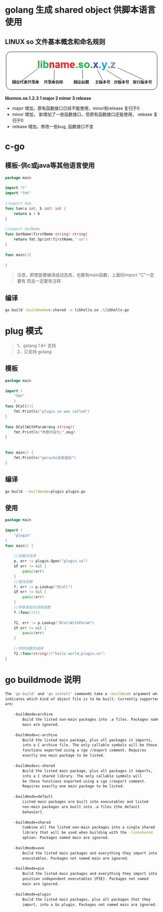# golang 生成 shared object 供脚本语言使用

## LINUX so 文件基本概念和命名规则
![版本示意图](./images/go-shared-object.png)

**libxmns.so.1.2.3 1 major 2 minor 3 release**

* major 增加，原有函数接口已经不能使用，minor和release 复归于0
* minor 增加， 新增加了一些函数接口，但原有函数接口还能使用， release 复归于0
* release 增加，修改一些bug, 函数接口不变

# c-go
## 模板-供c或java等其他语言使用

```go
package main

import "C"
import "fmt"

//export Sum
func Sum(a int, b int) int {
	return a + b
}

//export GetName
func GetName(firstName string) string{
	return fmt.Sprint(firstName,"-so")
}

func main(){

}
```
> 注意，即使是要编译成动态库，也要有main函数，上面的import "C"一定要有 而且一定要有注释

## 编译
```bash
go build -buildmode=c-shared -o libhello.so .\libhello.go
```

# plug 模式
> 1、golang 1.8+ 支持  
2、只支持 golang

## 模板
```go
package main

import (
    "fmt"
    )
func DCall(){
    fmt.Println("plugin.so was called") 
}

func DCallWithParam(msg string){
    fmt.Println("参数内容为:",msg) 
}


func main() {
    fmt.Println("goroute全部退出")
}
````

## 编译
```bash
go build --buildmode=plugin plugin.go 
```

## 使用
```go
package main

import (
    "plugin"
)
func main() {

    //加载动态库
    p, err := plugin.Open("plugin.so")
    if err != nil {
        panic(err)
    }
    //查找函数   
    f, err := p.Lookup("DCall")
    if err != nil {
        panic(err)
    }
    //转换类型后调用函数   
    f.(func())()

    f2, err := p.Lookup("DCallWithParam")
    if err != nil {
        panic(err)
    }

    //带参函数的调用
    f2.(func(string))("hello world,plugin.so")
}
```


# go buildmode 说明
```bash
The 'go build' and 'go install' commands take a -buildmode argument which
indicates which kind of object file is to be built. Currently supported values
are:

	-buildmode=archive
		Build the listed non-main packages into .a files. Packages named
		main are ignored.

	-buildmode=c-archive
		Build the listed main package, plus all packages it imports,
		into a C archive file. The only callable symbols will be those
		functions exported using a cgo //export comment. Requires
		exactly one main package to be listed.

	-buildmode=c-shared
		Build the listed main package, plus all packages it imports,
		into a C shared library. The only callable symbols will
		be those functions exported using a cgo //export comment.
		Requires exactly one main package to be listed.

	-buildmode=default
		Listed main packages are built into executables and listed
		non-main packages are built into .a files (the default
		behavior).

	-buildmode=shared
		Combine all the listed non-main packages into a single shared
		library that will be used when building with the -linkshared
		option. Packages named main are ignored.

	-buildmode=exe
		Build the listed main packages and everything they import into
		executables. Packages not named main are ignored.

	-buildmode=pie
		Build the listed main packages and everything they import into
		position independent executables (PIE). Packages not named
		main are ignored.

	-buildmode=plugin
		Build the listed main packages, plus all packages that they
		import, into a Go plugin. Packages not named main are ignored.
```